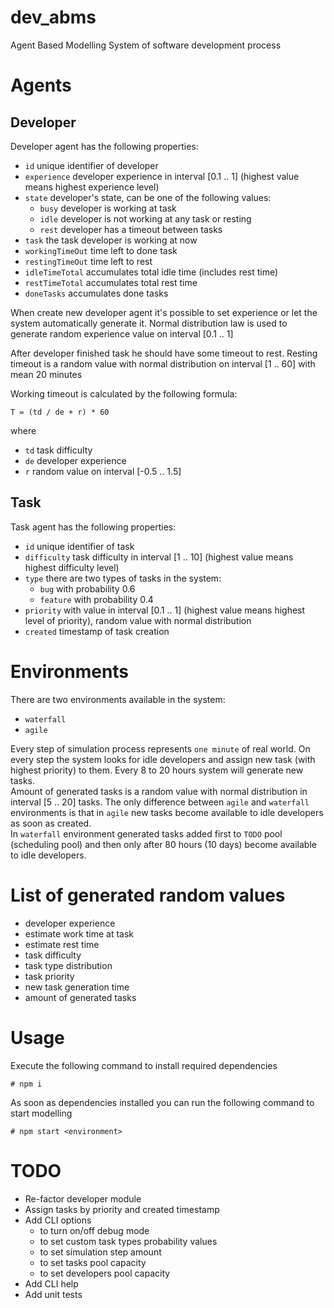 # dev_abms
Agent Based Modelling System of software development process

# Agents
## Developer
Developer agent has the following properties:
* `id` unique identifier of developer
* `experience` developer experience in interval [0.1 .. 1] \(highest value
means highest experience level\)
* `state` developer's state, can be one of the following values:
  * `busy` developer is working at task
  * `idle` developer is not working at any task or resting
  * `rest` developer has a timeout between tasks
* `task` the task developer is working at now
* `workingTimeOut` time left to done task
* `restingTimeOut` time left to rest
* `idleTimeTotal` accumulates total idle time (includes rest time)
* `restTimeTotal` accumulates total rest time
* `doneTasks` accumulates done tasks

When create new developer agent it's possible to set experience or let the system
automatically generate it. Normal distribution law is used to generate random
experience value on interval [0.1 .. 1]

After developer finished task he should have some timeout to rest. Resting timeout
is a random value with normal distribution on interval [1 .. 60] with mean 20 minutes

Working timeout is calculated by the following formula:
```
T = (td / de + r) * 60
```
where
* `td` task difficulty
* `de` developer experience
* `r` random value on interval [-0.5 .. 1.5]

## Task
Task agent has the following properties:
* `id` unique identifier of task
* `difficulty` task difficulty in interval [1 .. 10] \(highest value means highest difficulty level\)
* `type` there are two types of tasks in the system:
  * `bug` with probability 0.6
  * `feature` with probability 0.4
* `priority` with value in interval [0.1 .. 1] \(highest value means highest level of priority\), random value with normal distribution
* `created` timestamp of task creation

# Environments
There are two environments available in the system:
* `waterfall`
* `agile`  

Every step of simulation process represents `one minute` of real world.
On every step the system looks for idle developers and assign new task (with highest priority) to them.
Every 8 to 20 hours system will generate new tasks.  
Amount of generated tasks is a random value with normal distribution in interval [5 .. 20] tasks.
The only difference between `agile` and `waterfall` environments is that in `agile` new tasks become available to idle developers as soon as created.  
In `waterfall` environment generated tasks added first to `TODO` pool (scheduling pool) and then only after 80 hours (10 days) become available to idle developers.

# List of generated random values
* developer experience
* estimate work time at task
* estimate rest time
* task difficulty
* task type distribution
* task priority
* new task generation time
* amount of generated tasks

# Usage
Execute the following command to install required dependencies
```
# npm i
```

As soon as dependencies installed you can run the following command to start modelling
```
# npm start <environment>
```

# TODO
* Re-factor developer module
* Assign tasks by priority and created timestamp
* Add CLI options
  * to turn on/off debug mode
  * to set custom task types probability values
  * to set simulation step amount
  * to set tasks pool capacity
  * to set developers pool capacity
* Add CLI help
* Add unit tests
